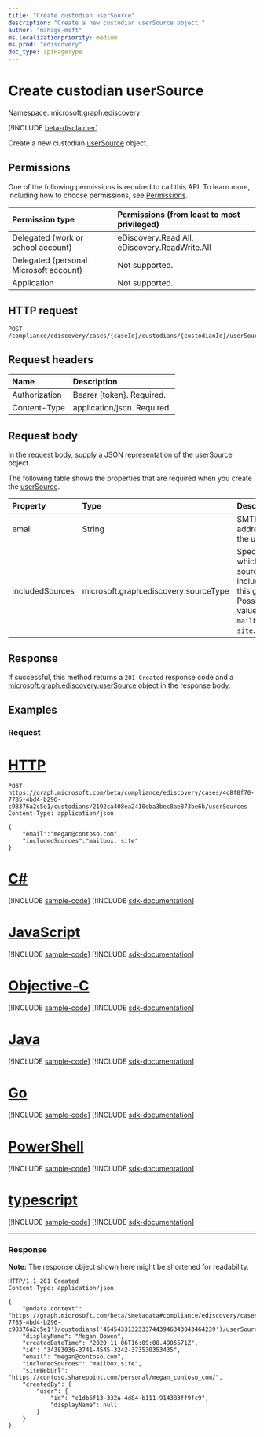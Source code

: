 ```yaml
---
title: "Create custodian userSource"
description: "Create a new custodian userSource object."
author: "mahage-msft"
ms.localizationpriority: medium
ms.prod: "ediscovery"
doc_type: apiPageType
---
```


# Create custodian userSource

Namespace: microsoft.graph.ediscovery

[!INCLUDE [beta-disclaimer](../../includes/beta-disclaimer.md)]

Create a new custodian [userSource](../resources/ediscovery-usersource.md) object.

## Permissions

One of the following permissions is required to call this API. To learn more, including how to choose permissions, see [Permissions](/graph/permissions-reference).

|Permission type|Permissions (from least to most privileged)|
|:---|:---|
|Delegated (work or school account)|eDiscovery.Read.All, eDiscovery.ReadWrite.All|
|Delegated (personal Microsoft account)|Not supported.|
|Application|Not supported.|

## HTTP request

<!-- {
  "blockType": "ignored"
}
-->

``` http
POST /compliance/ediscovery/cases/{caseId}/custodians/{custodianId}/userSources
```

## Request headers

|Name|Description|
|:---|:---|
|Authorization|Bearer {token}. Required.|
|Content-Type|application/json. Required.|

## Request body

In the request body, supply a JSON representation of the [userSource](../resources/ediscovery-usersource.md) object.

The following table shows the properties that are required when you create the [userSource](../resources/ediscovery-usersource.md).

|Property|Type|Description|
|:---|:---|:---|
|email|String|SMTP address of the user.|
|includedSources|microsoft.graph.ediscovery.sourceType|Specifies which sources are included in this group. Possible values are: `mailbox`, `site`.|

## Response

If successful, this method returns a `201 Created` response code and a [microsoft.graph.ediscovery.userSource](../resources/ediscovery-usersource.md) object in the response body.

## Examples

### Request


# [HTTP](#tab/http)
<!-- {
  "blockType": "request",
  "name": "create_usersource_from__1"
}
-->

``` http
POST https://graph.microsoft.com/beta/compliance/ediscovery/cases/4c8f8f70-7785-4bd4-b296-c98376a2c5e1/custodians/2192ca408ea2410eba3bec8ae873be6b/userSources
Content-Type: application/json

{
    "email":"megan@contoso.com",
    "includedSources":"mailbox, site"
}
```
# [C#](#tab/csharp)
[!INCLUDE [sample-code](../includes/snippets/csharp/create-usersource-from--1-csharp-snippets.md)]
[!INCLUDE [sdk-documentation](../includes/snippets/snippets-sdk-documentation-link.md)]

# [JavaScript](#tab/javascript)
[!INCLUDE [sample-code](../includes/snippets/javascript/create-usersource-from--1-javascript-snippets.md)]
[!INCLUDE [sdk-documentation](../includes/snippets/snippets-sdk-documentation-link.md)]

# [Objective-C](#tab/objc)
[!INCLUDE [sample-code](../includes/snippets/objc/create-usersource-from--1-objc-snippets.md)]
[!INCLUDE [sdk-documentation](../includes/snippets/snippets-sdk-documentation-link.md)]

# [Java](#tab/java)
[!INCLUDE [sample-code](../includes/snippets/java/create-usersource-from--1-java-snippets.md)]
[!INCLUDE [sdk-documentation](../includes/snippets/snippets-sdk-documentation-link.md)]

# [Go](#tab/go)
[!INCLUDE [sample-code](../includes/snippets/go/create-usersource-from--1-go-snippets.md)]
[!INCLUDE [sdk-documentation](../includes/snippets/snippets-sdk-documentation-link.md)]

# [PowerShell](#tab/powershell)
[!INCLUDE [sample-code](../includes/snippets/powershell/create-usersource-from--1-powershell-snippets.md)]
[!INCLUDE [sdk-documentation](../includes/snippets/snippets-sdk-documentation-link.md)]

# [typescript](#tab/typescript)
[!INCLUDE [sample-code](../includes/snippets/typescript/create-usersource-from--1-typescript-snippets.md)]
[!INCLUDE [sdk-documentation](../includes/snippets/snippets-sdk-documentation-link.md)]

---

### Response

**Note:** The response object shown here might be shortened for readability.
<!-- {
  "blockType": "response",
  "truncated": true,
  "@odata.type": "microsoft.graph.ediscovery.userSource"
}
-->

``` http
HTTP/1.1 201 Created
Content-Type: application/json

{
    "@odata.context": "https://graph.microsoft.com/beta/$metadata#compliance/ediscovery/cases('4c8f8f70-7785-4bd4-b296-c98376a2c5e1')/custodians('45454331323337443946343043464239')/userSources/$entity",
    "displayName": "Megan Bowen",
    "createdDateTime": "2020-11-06T16:09:08.4905571Z",
    "id": "34383036-3741-4545-3242-373530353435",
    "email": "megan@contoso.com",
    "includedSources": "mailbox,site",
    "siteWebUrl": "https://contoso.sharepoint.com/personal/megan_contoso_com/",
    "createdBy": {
        "user": {
            "id": "c1db6f13-332a-4d84-b111-914383ff9fc9",
            "displayName": null
        }
    }
}
```
